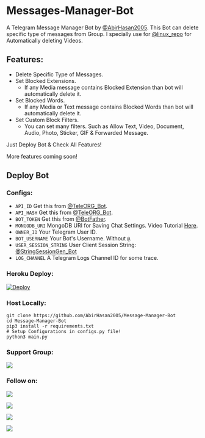 # Messages-Manager-Bot

A Telegram Message Manager Bot by [@AbirHasan2005](https://github.com/AbirHasan2005). This Bot can delete specific type of messages from Group. I specially use for [@linux_repo](https://t.me/linux_repo) for Automatically deleting Videos.

## Features:
- Delete Specific Type of Messages.
- Set Blocked Extensions.
    - If any Media message contains Blocked Extension than bot will automatically delete it.
- Set Blocked Words.
    - If any Media or Text message contains Blocked Words than bot will automatically delete it.
- Set Custom Block Filters.
    - You can set many filters. Such as Allow Text, Video, Document, Audio, Photo, Sticker, GIF & Forwarded Message.

Just Deploy Bot & Check All Features!

More features coming soon!

## Deploy Bot
### Configs:
- `API_ID` Get this from [@TeleORG_Bot](https://t.me/TeleORG_Bot).
- `API_HASH` Get this from [@TeleORG_Bot](https://t.me/TeleORG_Bot).
- `BOT_TOKEN` Get this from [@BotFather](https://t.me/BotFather).
- `MONGODB_URI` MongoDB URI for Saving Chat Settings. Video Tutorial [Here](https://www.youtube.com/watch?v=aXlF80Cn7iU).
- `OWNER_ID` Your Telegram User ID.
- `BOT_USERNAME` Your Bot's Username. Without `@`.
- `USER_SESSION_STRING` User Client Session String: [@StringSessionGen_Bot](https://t.me/StringSessionGen_Bot)
- `LOG_CHANNEL` A Telegram Logs Channel ID for some trace.

### Heroku Deploy:
[![Deploy](https://www.herokucdn.com/deploy/button.svg)](https://heroku.com/deploy?template=https://github.com/AbirHasan2005/Message-Manager-Bot)

### Host Locally:
```shell
git clone https://github.com/AbirHasan2005/Message-Manager-Bot
cd Message-Manager-Bot
pip3 install -r requirements.txt
# Setup Configurations in configs.py file!
python3 main.py
```

### Support Group:
<a href="https://t.me/JoinOT"><img src="https://img.shields.io/badge/Telegram-Join%20Telegram%20Group-blue.svg?logo=telegram"></a>

### Follow on:
<p align="left">
<a href="https://github.com/AbirHasan2005"><img src="https://img.shields.io/badge/GitHub-Follow%20on%20GitHub-inactive.svg?logo=github"></a>
</p>
<p align="left">
<a href="https://twitter.com/AbirHasan2005"><img src="https://img.shields.io/badge/Twitter-Follow%20on%20Twitter-informational.svg?logo=twitter"></a>
</p>
<p align="left">
<a href="https://facebook.com/AbirHasan2005"><img src="https://img.shields.io/badge/Facebook-Follow%20on%20Facebook-blue.svg?logo=facebook"></a>
</p>
<p align="left">
<a href="https://instagram.com/AbirHasan2005"><img src="https://img.shields.io/badge/Instagram-Follow%20on%20Instagram-important.svg?logo=instagram"></a>
</p>
